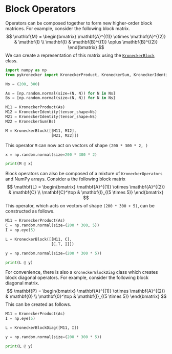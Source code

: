# Block Operators

Operators can be composed together to form new higher-order block matrices. For example, consider the following block matrix. 
$$
\mathbf{M} = 
\begin{bmatrix}
\mathbf{A}^{(1)} \otimes \mathbf{A}^{(2)} & \mathbf{I} \\
\mathbf{I} & \mathbf{B}^{(1)} \oplus \mathbf{B}^{(2)}
\end{bmatrix}
$$
We can create a representation of this matrix using the [`KroneckerBlock`](../../api/kroneckerblock) class. 

```python
import numpy as np
from pykronecker import KroneckerProduct, KroneckerSum, KroneckerIdentity

Ns = (200, 300)

As = [np.random.normal(size=(N, N)) for N in Ns]
Bs = [np.random.normal(size=(N, N)) for N in Ns]

M11 = KroneckerProduct(As)
M12 = KroneckerIdentity(tensor_shape=Ns)
M21 = KroneckerIdentity(tensor_shape=Ns)
M22 = KroneckerSum(Bs)

M = KroneckerBlock([[M11, M12], 
                    [M21, M22]])
```

This operator `M` can now act on vectors of shape `(200 * 300 * 2, )`

```python
x = np.random.normal(size=200 * 300 * 2)

print(M @ x)
```

Block operators can also be composed of a mixture of `KroneckerOperators` and NumPy arrays. Consider a the following block matrix
$$
\mathbf{L} = 
\begin{bmatrix}
\mathbf{A}^{(1)} \otimes \mathbf{A}^{(2)} & \mathbf{C} \\
\mathbf{C}^\top & \mathbf{I}_{(5 \times 5)}
\end{bmatrix}
$$
This operator, which acts on vectors of shape `(200 * 300 + 5)`, can be constructed as follows. 

```python
M11 = KroneckerProduct(As)
C = np.random.normal(size=(200 * 300, 5))
I = np.eye(5)

L = KroneckerBlock([[M11, C], 
                    [C.T, I]])

y = np.random.normal(size=(200 * 300 * 5))

print(L @ y)
```

For convenience, there is also a `KroneckerBlockDiag` class which creates block diagonal operators. For example, consider the following block diagonal matrix. 
$$
\mathbf{P} = 
\begin{bmatrix}
\mathbf{A}^{(1)} \otimes \mathbf{A}^{(2)} & \mathbf{0} \\
\mathbf{0}^\top & \mathbf{I}_{(5 \times 5)}
\end{bmatrix}
$$
This can be created as follows. 

```python
M11 = KroneckerProduct(As)
I = np.eye(5)

L = KroneckerBlockDiag([M11, I])

y = np.random.normal(size=(200 * 300 * 5))

print(L @ y)
```

